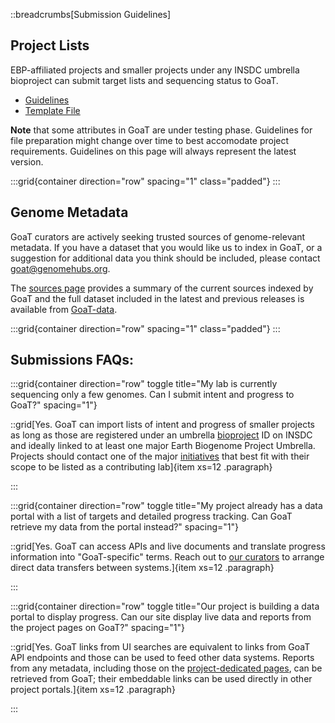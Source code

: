 ::breadcrumbs[Submission Guidelines]

## Project Lists

EBP-affiliated projects and smaller projects under any INSDC umbrella bioproject can submit target lists and sequencing status to GoaT.

- [Guidelines](https://docs.google.com/document/d/1v07sLdzDiWF5Pge4hYUd67wQ-dXTWK7EMRTp0i0vlD8/edit#heading=h.r98o47b47e3u)
- [Template File](https://docs.google.com/spreadsheets/d/1eC6jQctRoUaeGWWDbb1qsWs-7ajC462nnJdHK4N3ivw/edit#gid=1552955356)

**Note** that some attributes in GoaT are under testing phase. Guidelines for file preparation might change over time to best accomodate project requirements. Guidelines on this page will always represent the latest version.

:::grid{container direction="row" spacing="1" class="padded"}
:::

## Genome Metadata

GoaT curators are actively seeking trusted sources of genome-relevant metadata. If you have a dataset that you would like us to index in GoaT, or a suggestion for additional data you think should be included, please contact goat@genomehubs.org.

The [sources page](/sources) provides a summary of the current sources indexed by GoaT and the full dataset included in the latest and previous releases is available from [GoaT-data](https://github.com/genomehubs/goat-data).

:::grid{container direction="row" spacing="1" class="padded"}
:::

## Submissions FAQs:

:::grid{container direction="row" toggle title="My lab is currently sequencing only a few genomes. Can I submit intent and progress to GoaT?" spacing="1"}

::grid[Yes. GoaT can import lists of intent and progress of smaller projects as long as those are registered under an umbrella [bioproject](https://www.ncbi.nlm.nih.gov/bioproject/docs/faq/) ID on INSDC and ideally linked to at least one major Earth Biogenome Project Umbrella. Projects should contact one of the major [initiatives](/projects) that best fit with their scope to be listed as a contributing lab]{item xs=12 .paragraph}

:::

:::grid{container direction="row" toggle title="My project already has a data portal with a list of targets and detailed progress tracking. Can GoaT retrieve my data from the portal instead?" spacing="1"}

::grid[Yes. GoaT can access APIs and live documents and translate progress information into "GoaT-specific" terms. Reach out to [our curators](/help/contact) to arrange direct data transfers between systems.]{item xs=12 .paragraph}

:::

:::grid{container direction="row" toggle title="Our project is building a data portal to display progress. Can our site display live data and reports from the project pages on GoaT?" spacing="1"}

::grid[Yes. GoaT links from UI searches are equivalent to links from GoaT API endpoints and those can be used to feed other data systems. Reports from any metadata, including those on the [project-dedicated pages](/projects), can be retrieved from GoaT; their embeddable links can be used directly in other project portals.]{item xs=12 .paragraph}

:::
